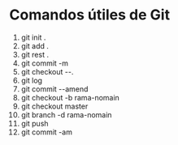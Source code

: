 # Comandos útiles de Git

1. git init .
2. git add .
3. git rest .
4. git commit -m
5. git checkout --.
6. git log
7. git commit --amend
8. git checkout -b rama-nomain
9. git checkout master
10. git branch -d rama-nomain
11. git push
12. git commit -am